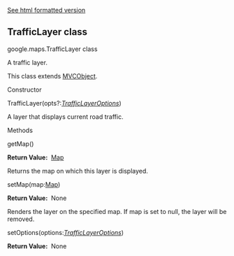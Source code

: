 [See html formatted version](https://huasofoundries.github.io/google-maps-documentation/TrafficLayer.html)


TrafficLayer class
------------------

google.maps.TrafficLayer class

A traffic layer.

This class extends [MVCObject](https://github.com/amenadiel/google-maps-documentation/blob/master/docs/MVCObject.md).

Constructor

TrafficLayer(opts?:[_TrafficLayerOptions_](https://github.com/amenadiel/google-maps-documentation/blob/master/docs/TrafficLayerOptions.md))

A layer that displays current road traffic.

Methods

getMap()

**Return Value:**  [Map](https://github.com/amenadiel/google-maps-documentation/blob/master/docs/Map.md)

Returns the map on which this layer is displayed.

setMap(map:[Map](https://github.com/amenadiel/google-maps-documentation/blob/master/docs/Map.md))

**Return Value:**  None

Renders the layer on the specified map. If map is set to null, the layer will be removed.

setOptions(options:[_TrafficLayerOptions_](https://github.com/amenadiel/google-maps-documentation/blob/master/docs/TrafficLayerOptions.md))

**Return Value:**  None